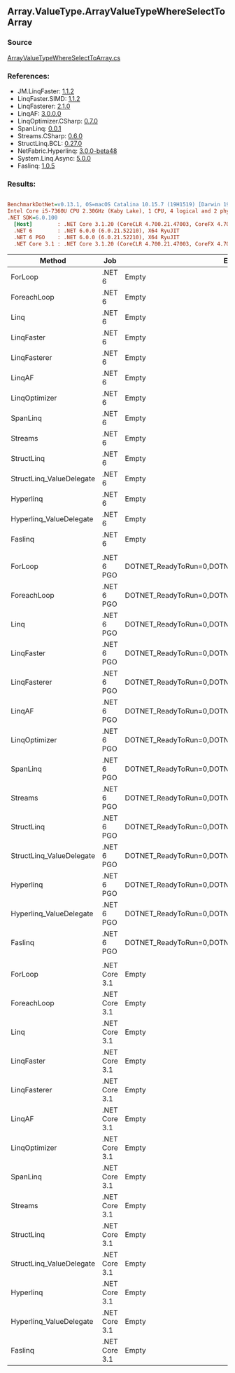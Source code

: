 ﻿## Array.ValueType.ArrayValueTypeWhereSelectToArray

### Source
[ArrayValueTypeWhereSelectToArray.cs](../LinqBenchmarks/Array/ValueType/ArrayValueTypeWhereSelectToArray.cs)

### References:
- JM.LinqFaster: [1.1.2](https://www.nuget.org/packages/JM.LinqFaster/1.1.2)
- LinqFaster.SIMD: [1.1.2](https://www.nuget.org/packages/LinqFaster.SIMD/1.0.3)
- LinqFasterer: [2.1.0](https://www.nuget.org/packages/LinqFasterer/2.1.0)
- LinqAF: [3.0.0.0](https://www.nuget.org/packages/LinqAF/3.0.0.0)
- LinqOptimizer.CSharp: [0.7.0](https://www.nuget.org/packages/LinqOptimizer.CSharp/0.7.0)
- SpanLinq: [0.0.1](https://www.nuget.org/packages/SpanLinq/0.0.1)
- Streams.CSharp: [0.6.0](https://www.nuget.org/packages/Streams.CSharp/0.6.0)
- StructLinq.BCL: [0.27.0](https://www.nuget.org/packages/StructLinq/0.27.0)
- NetFabric.Hyperlinq: [3.0.0-beta48](https://www.nuget.org/packages/NetFabric.Hyperlinq/3.0.0-beta48)
- System.Linq.Async: [5.0.0](https://www.nuget.org/packages/System.Linq.Async/5.0.0)
- Faslinq: [1.0.5](https://www.nuget.org/packages/Faslinq/1.0.5)

### Results:
``` ini

BenchmarkDotNet=v0.13.1, OS=macOS Catalina 10.15.7 (19H1519) [Darwin 19.6.0]
Intel Core i5-7360U CPU 2.30GHz (Kaby Lake), 1 CPU, 4 logical and 2 physical cores
.NET SDK=6.0.100
  [Host]        : .NET Core 3.1.20 (CoreCLR 4.700.21.47003, CoreFX 4.700.21.47101), X64 RyuJIT
  .NET 6        : .NET 6.0.0 (6.0.21.52210), X64 RyuJIT
  .NET 6 PGO    : .NET 6.0.0 (6.0.21.52210), X64 RyuJIT
  .NET Core 3.1 : .NET Core 3.1.20 (CoreCLR 4.700.21.47003, CoreFX 4.700.21.47101), X64 RyuJIT


```
|                   Method |           Job |                                                EnvironmentVariables |       Runtime | Count |     Mean |     Error |    StdDev |        Ratio | RatioSD |   Gen 0 |   Gen 1 | Allocated |
|------------------------- |-------------- |-------------------------------------------------------------------- |-------------- |------ |---------:|----------:|----------:|-------------:|--------:|--------:|--------:|----------:|
|                  ForLoop |        .NET 6 |                                                               Empty |      .NET 6.0 |   100 | 1.549 μs | 0.0071 μs | 0.0067 μs |     baseline |         |  5.5237 |       - |     11 KB |
|              ForeachLoop |        .NET 6 |                                                               Empty |      .NET 6.0 |   100 | 1.657 μs | 0.0042 μs | 0.0037 μs | 1.07x slower |   0.00x |  5.5237 |       - |     11 KB |
|                     Linq |        .NET 6 |                                                               Empty |      .NET 6.0 |   100 | 1.787 μs | 0.0051 μs | 0.0045 μs | 1.15x slower |   0.00x |  3.9291 |       - |      8 KB |
|               LinqFaster |        .NET 6 |                                                               Empty |      .NET 6.0 |   100 | 1.532 μs | 0.0053 μs | 0.0047 μs | 1.01x faster |   0.00x |  4.7264 |       - |     10 KB |
|             LinqFasterer |        .NET 6 |                                                               Empty |      .NET 6.0 |   100 | 2.583 μs | 0.0099 μs | 0.0088 μs | 1.67x slower |   0.01x |  6.0043 |       - |     12 KB |
|                   LinqAF |        .NET 6 |                                                               Empty |      .NET 6.0 |   100 | 2.867 μs | 0.0092 μs | 0.0086 μs | 1.85x slower |   0.01x |  5.5122 |       - |     11 KB |
|            LinqOptimizer |        .NET 6 |                                                               Empty |      .NET 6.0 |   100 | 9.325 μs | 0.0901 μs | 0.0799 μs | 6.02x slower |   0.06x | 62.4695 |  0.0153 |    132 KB |
|                 SpanLinq |        .NET 6 |                                                               Empty |      .NET 6.0 |   100 | 2.360 μs | 0.0055 μs | 0.0052 μs | 1.52x slower |   0.01x |  5.5237 |       - |     11 KB |
|                  Streams |        .NET 6 |                                                               Empty |      .NET 6.0 |   100 | 2.548 μs | 0.0079 μs | 0.0070 μs | 1.65x slower |   0.01x |  5.7716 |       - |     12 KB |
|               StructLinq |        .NET 6 |                                                               Empty |      .NET 6.0 |   100 | 1.544 μs | 0.0085 μs | 0.0071 μs | 1.00x faster |   0.01x |  1.7052 |       - |      3 KB |
| StructLinq_ValueDelegate |        .NET 6 |                                                               Empty |      .NET 6.0 |   100 | 1.234 μs | 0.0018 μs | 0.0016 μs | 1.25x faster |   0.01x |  1.6575 |       - |      3 KB |
|                Hyperlinq |        .NET 6 |                                                               Empty |      .NET 6.0 |   100 | 1.732 μs | 0.0136 μs | 0.0127 μs | 1.12x slower |   0.01x |  1.6575 |       - |      3 KB |
|  Hyperlinq_ValueDelegate |        .NET 6 |                                                               Empty |      .NET 6.0 |   100 | 1.364 μs | 0.0058 μs | 0.0051 μs | 1.13x faster |   0.01x |  1.6575 |       - |      3 KB |
|                  Faslinq |        .NET 6 |                                                               Empty |      .NET 6.0 |   100 | 1.220 μs | 0.0012 μs | 0.0011 μs | 1.27x faster |   0.01x |  3.0670 |       - |      6 KB |
|                          |               |                                                                     |               |       |          |           |           |              |         |         |         |           |
|                  ForLoop |    .NET 6 PGO | DOTNET_ReadyToRun=0,DOTNET_TC_QuickJitForLoops=1,DOTNET_TieredPGO=1 |      .NET 6.0 |   100 | 1.548 μs | 0.0038 μs | 0.0034 μs |     baseline |         |  5.5237 |       - |     11 KB |
|              ForeachLoop |    .NET 6 PGO | DOTNET_ReadyToRun=0,DOTNET_TC_QuickJitForLoops=1,DOTNET_TieredPGO=1 |      .NET 6.0 |   100 | 1.662 μs | 0.0051 μs | 0.0042 μs | 1.07x slower |   0.00x |  5.5237 |       - |     11 KB |
|                     Linq |    .NET 6 PGO | DOTNET_ReadyToRun=0,DOTNET_TC_QuickJitForLoops=1,DOTNET_TieredPGO=1 |      .NET 6.0 |   100 | 1.847 μs | 0.0079 μs | 0.0066 μs | 1.19x slower |   0.00x |  3.9291 |       - |      8 KB |
|               LinqFaster |    .NET 6 PGO | DOTNET_ReadyToRun=0,DOTNET_TC_QuickJitForLoops=1,DOTNET_TieredPGO=1 |      .NET 6.0 |   100 | 1.543 μs | 0.0061 μs | 0.0057 μs | 1.00x faster |   0.00x |  4.7264 |       - |     10 KB |
|             LinqFasterer |    .NET 6 PGO | DOTNET_ReadyToRun=0,DOTNET_TC_QuickJitForLoops=1,DOTNET_TieredPGO=1 |      .NET 6.0 |   100 | 2.582 μs | 0.0092 μs | 0.0086 μs | 1.67x slower |   0.01x |  6.0043 |       - |     12 KB |
|                   LinqAF |    .NET 6 PGO | DOTNET_ReadyToRun=0,DOTNET_TC_QuickJitForLoops=1,DOTNET_TieredPGO=1 |      .NET 6.0 |   100 | 2.850 μs | 0.0178 μs | 0.0166 μs | 1.84x slower |   0.01x |  5.5122 |       - |     11 KB |
|            LinqOptimizer |    .NET 6 PGO | DOTNET_ReadyToRun=0,DOTNET_TC_QuickJitForLoops=1,DOTNET_TieredPGO=1 |      .NET 6.0 |   100 | 9.420 μs | 0.0962 μs | 0.0900 μs | 6.08x slower |   0.05x | 50.0031 | 16.6626 |    132 KB |
|                 SpanLinq |    .NET 6 PGO | DOTNET_ReadyToRun=0,DOTNET_TC_QuickJitForLoops=1,DOTNET_TieredPGO=1 |      .NET 6.0 |   100 | 2.357 μs | 0.0356 μs | 0.0298 μs | 1.52x slower |   0.02x |  5.5237 |       - |     11 KB |
|                  Streams |    .NET 6 PGO | DOTNET_ReadyToRun=0,DOTNET_TC_QuickJitForLoops=1,DOTNET_TieredPGO=1 |      .NET 6.0 |   100 | 2.570 μs | 0.0087 μs | 0.0068 μs | 1.66x slower |   0.01x |  5.7716 |       - |     12 KB |
|               StructLinq |    .NET 6 PGO | DOTNET_ReadyToRun=0,DOTNET_TC_QuickJitForLoops=1,DOTNET_TieredPGO=1 |      .NET 6.0 |   100 | 1.548 μs | 0.0028 μs | 0.0025 μs | 1.00x slower |   0.00x |  1.7052 |       - |      3 KB |
| StructLinq_ValueDelegate |    .NET 6 PGO | DOTNET_ReadyToRun=0,DOTNET_TC_QuickJitForLoops=1,DOTNET_TieredPGO=1 |      .NET 6.0 |   100 | 1.097 μs | 0.0110 μs | 0.0092 μs | 1.41x faster |   0.01x |  1.6575 |       - |      3 KB |
|                Hyperlinq |    .NET 6 PGO | DOTNET_ReadyToRun=0,DOTNET_TC_QuickJitForLoops=1,DOTNET_TieredPGO=1 |      .NET 6.0 |   100 | 1.818 μs | 0.0197 μs | 0.0175 μs | 1.17x slower |   0.01x |  1.6575 |       - |      3 KB |
|  Hyperlinq_ValueDelegate |    .NET 6 PGO | DOTNET_ReadyToRun=0,DOTNET_TC_QuickJitForLoops=1,DOTNET_TieredPGO=1 |      .NET 6.0 |   100 | 1.343 μs | 0.0090 μs | 0.0084 μs | 1.15x faster |   0.01x |  1.6575 |       - |      3 KB |
|                  Faslinq |    .NET 6 PGO | DOTNET_ReadyToRun=0,DOTNET_TC_QuickJitForLoops=1,DOTNET_TieredPGO=1 |      .NET 6.0 |   100 | 1.252 μs | 0.0050 μs | 0.0044 μs | 1.24x faster |   0.01x |  3.0670 |       - |      6 KB |
|                          |               |                                                                     |               |       |          |           |           |              |         |         |         |           |
|                  ForLoop | .NET Core 3.1 |                                                               Empty | .NET Core 3.1 |   100 | 1.475 μs | 0.0065 μs | 0.0057 μs |     baseline |         |  5.5237 |       - |     11 KB |
|              ForeachLoop | .NET Core 3.1 |                                                               Empty | .NET Core 3.1 |   100 | 1.656 μs | 0.0090 μs | 0.0075 μs | 1.12x slower |   0.01x |  5.5237 |       - |     11 KB |
|                     Linq | .NET Core 3.1 |                                                               Empty | .NET Core 3.1 |   100 | 1.815 μs | 0.0081 μs | 0.0072 μs | 1.23x slower |   0.01x |  3.9291 |       - |      8 KB |
|               LinqFaster | .NET Core 3.1 |                                                               Empty | .NET Core 3.1 |   100 | 1.460 μs | 0.0099 μs | 0.0087 μs | 1.01x faster |   0.01x |  4.7264 |       - |     10 KB |
|             LinqFasterer | .NET Core 3.1 |                                                               Empty | .NET Core 3.1 |   100 | 2.492 μs | 0.0100 μs | 0.0084 μs | 1.69x slower |   0.01x |  6.0043 |       - |     12 KB |
|                   LinqAF | .NET Core 3.1 |                                                               Empty | .NET Core 3.1 |   100 | 3.485 μs | 0.0090 μs | 0.0070 μs | 2.36x slower |   0.01x |  5.5122 |       - |     11 KB |
|            LinqOptimizer | .NET Core 3.1 |                                                               Empty | .NET Core 3.1 |   100 | 8.678 μs | 0.1034 μs | 0.0916 μs | 5.88x slower |   0.06x | 62.4847 |  0.2136 |    132 KB |
|                 SpanLinq | .NET Core 3.1 |                                                               Empty | .NET Core 3.1 |   100 | 2.613 μs | 0.0162 μs | 0.0135 μs | 1.77x slower |   0.01x |  5.5237 |       - |     11 KB |
|                  Streams | .NET Core 3.1 |                                                               Empty | .NET Core 3.1 |   100 | 2.544 μs | 0.0261 μs | 0.0244 μs | 1.73x slower |   0.02x |  5.7716 |       - |     12 KB |
|               StructLinq | .NET Core 3.1 |                                                               Empty | .NET Core 3.1 |   100 | 1.680 μs | 0.0050 μs | 0.0047 μs | 1.14x slower |   0.01x |  1.7090 |       - |      3 KB |
| StructLinq_ValueDelegate | .NET Core 3.1 |                                                               Empty | .NET Core 3.1 |   100 | 1.378 μs | 0.0042 μs | 0.0038 μs | 1.07x faster |   0.01x |  1.6632 |       - |      3 KB |
|                Hyperlinq | .NET Core 3.1 |                                                               Empty | .NET Core 3.1 |   100 | 2.183 μs | 0.0140 μs | 0.0117 μs | 1.48x slower |   0.01x |  1.6632 |       - |      3 KB |
|  Hyperlinq_ValueDelegate | .NET Core 3.1 |                                                               Empty | .NET Core 3.1 |   100 | 1.659 μs | 0.0091 μs | 0.0076 μs | 1.12x slower |   0.01x |  1.6632 |       - |      3 KB |
|                  Faslinq | .NET Core 3.1 |                                                               Empty | .NET Core 3.1 |   100 | 1.180 μs | 0.0034 μs | 0.0028 μs | 1.25x faster |   0.00x |  3.0670 |       - |      6 KB |
